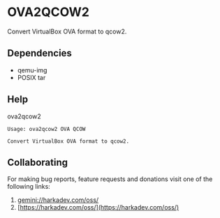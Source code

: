 # OVA2QCOW2

Convert VirtualBox OVA format to qcow2.

## Dependencies

- qemu-img
- POSIX tar

## Help

ova2qcow2

    Usage: ova2qcow2 OVA QCOW
    
    Convert VirtualBox OVA format to qcow2.

## Collaborating

For making bug reports, feature requests and donations visit
one of the following links:

1. [gemini://harkadev.com/oss/](gemini://harkadev.com/oss/)
2. [https://harkadev.com/oss/](https://harkadev.com/oss/)

